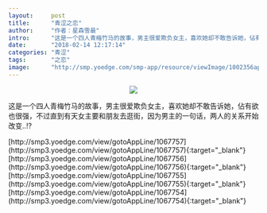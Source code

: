 ```yaml
---
layout:     post
title:      "青涩之恋"
author:     "作者：星森雪最"
intro:      "这是一个四人青梅竹马的故事，男主很爱欺负女主，喜欢她却不敢告诉她，佔有欲也很强，不过直到有天女主要和朋友去逛街，因为男主的一句话，两人的关系开始改变..!?"
date:       "2018-02-14 12:17:14"
categories: "青涩"
tags:       "之恋"
image:      "http://smp.yoedge.com/smp-app/resource/viewImage/1002356appline.png"
---
```

<div style="text-align: center">
<p><img src="http://smp.yoedge.com/smp-app/resource/viewImage/1002356appline.png"/></p>
</div>
<p class="post-meta">
<span>这是一个四人青梅竹马的故事，男主很爱欺负女主，喜欢她却不敢告诉她，佔有欲也很强，不过直到有天女主要和朋友去逛街，因为男主的一句话，两人的关系开始改变..!?</span>
</p>
[http://smp3.yoedge.com/view/gotoAppLine/1067757](http://smp3.yoedge.com/view/gotoAppLine/1067757){:target="_blank"}
[http://smp3.yoedge.com/view/gotoAppLine/1067756](http://smp3.yoedge.com/view/gotoAppLine/1067756){:target="_blank"}
[http://smp3.yoedge.com/view/gotoAppLine/1067755](http://smp3.yoedge.com/view/gotoAppLine/1067755){:target="_blank"}
[http://smp3.yoedge.com/view/gotoAppLine/1067754](http://smp3.yoedge.com/view/gotoAppLine/1067754){:target="_blank"}


